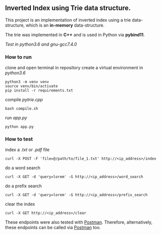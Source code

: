 ## Inverted Index using Trie data structure.

This project is an implementation of inverted index using a trie data-structure, which is an **in-memory** data-structure.

The trie was implemented in **C++** and is used in Python via **pybind11**.

*Test in python3.6 and gnu-gcc7.4.0*

### How to run

clone and open terminal in repository
create a virtual environment in *python3.6*

    python3 -m venv venv
    source venv/bin/activate
    pip install -r requirements.txt

compile *pytrie.cpp*

    bash compile.sh

run *app.py*

    python app.py

### How to test

index a *.txt* or *.pdf* file

    curl -X POST -F 'file=@/path/to/file_1.txt' http://<ip_address>/index

do a word search

    curl -X GET -d 'query=lorem' -G http://<ip_address>/word_search


do a prefix search

    curl -X GET -d 'query=lorem' -G http://<ip_address>/prefix_search

clear the index

    curl -X GET http://<ip_address>/clear

These endpoints were also tested with [Postman](https://www.getpostman.com/). Therefore, alternatively, these endpoints can be called via [Postman](https://www.getpostman.com/) too.